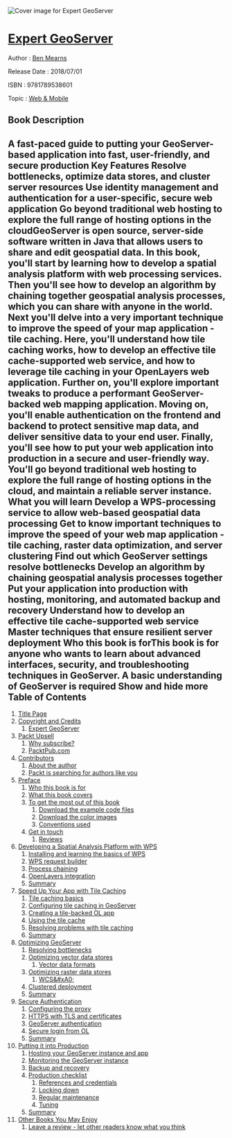 ![Cover image for Expert GeoServer](https://imgdetail.ebookreading.net/cover/cover/20200215/EB9781789538601.jpg)

[Expert GeoServer](https://ebookreading.net/view/book/Expert+GeoServer-EB9781789538601_1.html "Expert GeoServer")
====================================================================================================================

Author : [Ben Mearns](https://ebookreading.net/search/author/Ben+Mearns)

Release Date : 2018/07/01

ISBN : 9781789538601

Topic : [Web & Mobile](https://ebookreading.net/search/category/web-mobile)

Book Description
-----------------

 A fast-paced guide to putting your GeoServer-based application into fast, user-friendly, and secure production
Key Features Resolve bottlenecks, optimize data stores, and cluster server resources  Use identity management and authentication for a user-specific, secure web application  Go beyond traditional web hosting to explore the full range of hosting options in the cloudGeoServer is open source, server-side software written in Java that allows users to share and edit geospatial data. In this book, you'll start by learning how to develop a spatial analysis platform with web processing services. Then you'll see how to develop an algorithm by chaining together geospatial analysis processes, which you can share with anyone in the world.  
Next you'll delve into a very important technique to improve the speed of your map application - tile caching. Here, you'll understand how tile caching works, how to develop an effective tile cache-supported web service, and how to leverage tile caching in your OpenLayers web application. 
Further on, you'll explore important tweaks to produce a performant GeoServer-backed web mapping application. Moving on, you'll enable authentication on the frontend and backend to protect sensitive map data, and deliver sensitive data to your end user. Finally, you'll see how to put your web application into production in a secure and user-friendly way. You'll go beyond traditional web hosting to explore the full range of hosting options in the cloud, and maintain a reliable server instance.
What you will learn Develop a WPS-processing service to allow web-based geospatial data processing  Get to know important techniques to improve the speed of your web map application - tile caching, raster data optimization, and server clustering  Find out which GeoServer settings resolve bottlenecks  Develop an algorithm by chaining geospatial analysis processes together  Put your application into production with hosting, monitoring, and automated backup and recovery  Understand how to develop an effective tile cache-supported web service  Master techniques that ensure resilient server deployment Who this book is forThis book is for anyone who wants to learn about advanced interfaces, security, and troubleshooting techniques in GeoServer. A basic understanding of GeoServer is required
        Show and hide more                
Table of Contents
-----------------

1. [Title Page](https://ebookreading.net/view/book/Expert+GeoServer-EB9781789538601_2.html)
1. [Copyright and Credits](https://ebookreading.net/view/book/Expert+GeoServer-EB9781789538601_3.html)
    1. [Expert GeoServer](https://ebookreading.net/view/book/Expert+GeoServer-EB9781789538601_4.html)
1. [Packt Upsell](https://ebookreading.net/view/book/Expert+GeoServer-EB9781789538601_5.html)
    1. [Why subscribe?](https://ebookreading.net/view/book/Expert+GeoServer-EB9781789538601_6.html)
    1. [PacktPub.com](https://ebookreading.net/view/book/Expert+GeoServer-EB9781789538601_7.html)
1. [Contributors](https://ebookreading.net/view/book/Expert+GeoServer-EB9781789538601_8.html)
    1. [About the author](https://ebookreading.net/view/book/Expert+GeoServer-EB9781789538601_9.html)
    1. [Packt is searching for authors like you](https://ebookreading.net/view/book/Expert+GeoServer-EB9781789538601_10.html)
1. [Preface](https://ebookreading.net/view/book/Expert+GeoServer-EB9781789538601_12.html)
    1. [Who this book is for](https://ebookreading.net/view/book/Expert+GeoServer-EB9781789538601_13.html)
    1. [What this book covers](https://ebookreading.net/view/book/Expert+GeoServer-EB9781789538601_14.html)
    1. [To get the most out of this book](https://ebookreading.net/view/book/Expert+GeoServer-EB9781789538601_15.html)
        1. [Download the example code files](https://ebookreading.net/view/book/Expert+GeoServer-EB9781789538601_16.html)
        1. [Download the color images](https://ebookreading.net/view/book/Expert+GeoServer-EB9781789538601_17.html)
        1. [Conventions used](https://ebookreading.net/view/book/Expert+GeoServer-EB9781789538601_18.html)
    1. [Get in touch](https://ebookreading.net/view/book/Expert+GeoServer-EB9781789538601_19.html)
        1. [Reviews](https://ebookreading.net/view/book/Expert+GeoServer-EB9781789538601_20.html)
1. [Developing a Spatial Analysis Platform with WPS](https://ebookreading.net/view/book/Expert+GeoServer-EB9781789538601_21.html)
    1. [Installing and learning the basics of WPS](https://ebookreading.net/view/book/Expert+GeoServer-EB9781789538601_22.html)
    1. [WPS request builder](https://ebookreading.net/view/book/Expert+GeoServer-EB9781789538601_23.html)
    1. [Process chaining](https://ebookreading.net/view/book/Expert+GeoServer-EB9781789538601_24.html)
    1. [OpenLayers integration](https://ebookreading.net/view/book/Expert+GeoServer-EB9781789538601_25.html)
    1. [Summary](https://ebookreading.net/view/book/Expert+GeoServer-EB9781789538601_26.html)
1. [Speed Up Your App with Tile Caching](https://ebookreading.net/view/book/Expert+GeoServer-EB9781789538601_27.html)
    1. [Tile caching basics](https://ebookreading.net/view/book/Expert+GeoServer-EB9781789538601_28.html)
    1. [Configuring tile caching in GeoServer](https://ebookreading.net/view/book/Expert+GeoServer-EB9781789538601_29.html)
    1. [Creating a tile-backed OL app](https://ebookreading.net/view/book/Expert+GeoServer-EB9781789538601_30.html)
    1. [Using the tile cache](https://ebookreading.net/view/book/Expert+GeoServer-EB9781789538601_31.html)
    1. [Resolving problems with tile caching](https://ebookreading.net/view/book/Expert+GeoServer-EB9781789538601_32.html)
    1. [Summary](https://ebookreading.net/view/book/Expert+GeoServer-EB9781789538601_33.html)
1. [Optimizing GeoServer](https://ebookreading.net/view/book/Expert+GeoServer-EB9781789538601_34.html)
    1. [Resolving bottlenecks](https://ebookreading.net/view/book/Expert+GeoServer-EB9781789538601_35.html)
    1. [Optimizing vector data stores](https://ebookreading.net/view/book/Expert+GeoServer-EB9781789538601_36.html)
        1. [Vector data formats](https://ebookreading.net/view/book/Expert+GeoServer-EB9781789538601_37.html)
    1. [Optimizing raster data stores](https://ebookreading.net/view/book/Expert+GeoServer-EB9781789538601_38.html)
        1. [WCS&amp;#xA0;](https://ebookreading.net/view/book/Expert+GeoServer-EB9781789538601_39.html)
    1. [Clustered deployment](https://ebookreading.net/view/book/Expert+GeoServer-EB9781789538601_40.html)
    1. [Summary](https://ebookreading.net/view/book/Expert+GeoServer-EB9781789538601_41.html)
1. [Secure Authentication](https://ebookreading.net/view/book/Expert+GeoServer-EB9781789538601_42.html)
    1. [Configuring the proxy](https://ebookreading.net/view/book/Expert+GeoServer-EB9781789538601_43.html)
    1. [HTTPS with TLS and certificates](https://ebookreading.net/view/book/Expert+GeoServer-EB9781789538601_44.html)
    1. [GeoServer authentication](https://ebookreading.net/view/book/Expert+GeoServer-EB9781789538601_45.html)
    1. [Secure login from OL](https://ebookreading.net/view/book/Expert+GeoServer-EB9781789538601_46.html)
    1. [Summary](https://ebookreading.net/view/book/Expert+GeoServer-EB9781789538601_47.html)
1. [Putting it into Production](https://ebookreading.net/view/book/Expert+GeoServer-EB9781789538601_48.html)
    1. [Hosting your GeoServer instance and app](https://ebookreading.net/view/book/Expert+GeoServer-EB9781789538601_49.html)
    1. [Monitoring the GeoServer instance](https://ebookreading.net/view/book/Expert+GeoServer-EB9781789538601_50.html)
    1. [Backup and recovery](https://ebookreading.net/view/book/Expert+GeoServer-EB9781789538601_51.html)
    1. [Production checklist](https://ebookreading.net/view/book/Expert+GeoServer-EB9781789538601_52.html)
        1. [References and credentials](https://ebookreading.net/view/book/Expert+GeoServer-EB9781789538601_53.html)
        1. [Locking down](https://ebookreading.net/view/book/Expert+GeoServer-EB9781789538601_54.html)
        1. [Regular maintenance](https://ebookreading.net/view/book/Expert+GeoServer-EB9781789538601_55.html)
        1. [Tuning](https://ebookreading.net/view/book/Expert+GeoServer-EB9781789538601_56.html)
    1. [Summary](https://ebookreading.net/view/book/Expert+GeoServer-EB9781789538601_57.html)
1. [Other Books You May Enjoy](https://ebookreading.net/view/book/Expert+GeoServer-EB9781789538601_58.html)
    1. [Leave a review - let other readers know what you think](https://ebookreading.net/view/book/Expert+GeoServer-EB9781789538601_59.html)
